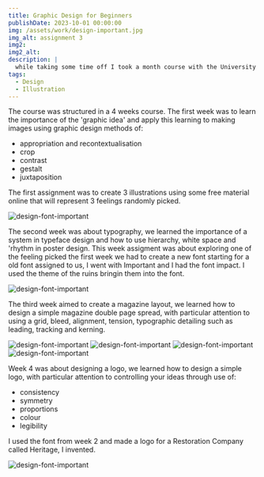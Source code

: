```yaml
---
title: Graphic Design for Beginners
publishDate: 2023-10-01 00:00:00
img: /assets/work/design-important.jpg
img_alt: assignment 3
img2: 
img2_alt: 
description: |
  while taking some time off I took a month course with the University of Arts London
tags:
  - Design
  - Illustration
---
```


The course was structured in a 4 weeks course.
The first week was to learn the importance of the 'graphic idea' and apply this learning to making images using graphic design methods of:
<ul>
<li>appropriation and recontextualisation</li>
<li>crop</li>
<li>contrast</li>
<li>gestalt</li>
<li>juxtaposition</li>
</ul>
<p>
The first assignment was to create 3 illustrations using some free material online that will represent 3 feelings randomly picked.
</p>
<img src='/assets/work/design-assignment1.jpg' alt='design-font-important'/>

<p>
The second week was about typography, we learned the importance of a system in typeface design and how to use hierarchy, white space and 'rhythm in poster design. This week assigment was about exploring one of the feeling picked the first week we had to create a new font starting for a old font assigned to us, I went with Important and I had the font impact.
I used the theme of the ruins bringin them into the font.
</p>
<img src='/assets/work/design-font-important.jpg' alt='design-font-important'/>

<p>
The third week aimed to create a magazine layout, we learned how to design a simple magazine double page spread, with particular attention to using a grid, bleed, alignment, tension, typographic detailing such as leading, tracking and kerning. 
</p>
<img src='/assets/work/design-important.jpg' alt='design-font-important'/>
<img src='/assets/work/design-assignment3-2.jpg' alt='design-font-important'/>
<img src='/assets/work/design-assignment3-3.jpg' alt='design-font-important'/>
<img src='/assets/work/design-assignment3-4.jpg' alt='design-font-important'/>

Week 4 was about designing a logo, we learned how to design a simple logo, with particular attention to controlling your ideas through use of:
<ul>
<li>consistency</li>
<li>symmetry</li>
<li>proportions</li>
<li>colour</li>
<li>legibility</li>
</ul>

I used the font from week 2 and made a logo for a Restoration Company called Heritage, I invented.

<img src='/assets/work/design-assignment4.jpg' alt='design-font-important'/>

